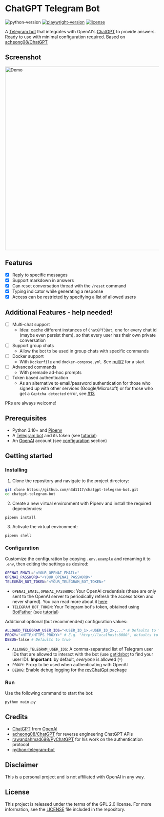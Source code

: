 # ChatGPT Telegram Bot
![python-version](https://img.shields.io/badge/python-3.10-blue.svg)
[![playwright-version](https://img.shields.io/badge/revChatGPT-0.0.33.3-green.svg)](https://github.com/acheong08/ChatGPT)
[![license](https://img.shields.io/badge/License-GPL%202.0-brightgreen.svg)](LICENSE)

A [Telegram bot](https://core.telegram.org/bots/api) that integrates with OpenAI's [ChatGPT](https://openai.com/blog/chatgpt/) to provide answers. Ready to use with minimal configuration required. Based on [acheong08/ChatGPT](https://github.com/acheong08/ChatGPT)

## Screenshot
<img width="600" alt="Demo" src="https://user-images.githubusercontent.com/11541888/205654171-80359706-d2ef-4fac-8300-62fe448bfb55.png">

## Features
- [x] Reply to specific messages
- [x] Support markdown in answers
- [x] Can reset conversation thread with the `/reset` command
- [x] Typing indicator while generating a response
- [x] Access can be restricted by specifying a list of allowed users

## Additional Features - help needed!
- [ ] Multi-chat support
  - Idea: cache different instances of `ChatGPT3Bot`, one for every chat id (maybe even persist them), so that every user has their own private conversation
- [ ] Support group chats
  - Allow the bot to be used in group chats with specific commands
- [ ] Docker support
  - With `Dockerfile` and `docker-compose.yml`. See [pull/2](https://github.com/n3d1117/chatgpt-telegram-bot/pull/2) for a start
- [ ] Advanced commands
  - With premade ad-hoc prompts
- [ ] Token based authentication 
  - As an alternative to email/password authentication for those who signed up with other services (Google/Microsoft) or for those who get a `Captcha detected` error, see [#13](https://github.com/n3d1117/chatgpt-telegram-bot/issues/13)

PRs are always welcome!

## Prerequisites
- Python 3.10+ and [Pipenv](https://pipenv.readthedocs.io/en/latest/)
- A [Telegram bot](https://core.telegram.org/bots#6-botfather) and its token (see [tutorial](https://core.telegram.org/bots/tutorial#obtain-your-bot-token))
- An [OpenAI](https://openai.com) account (see [configuration](#configuration) section)

## Getting started

### Installing
1. Clone the repository and navigate to the project directory:

```bash
git clone https://github.com/n3d1117/chatgpt-telegram-bot.git
cd chatgpt-telegram-bot
```

2. Create a new virtual environment with Pipenv and install the required dependencies:
```
pipenv install
```

3. Activate the virtual environment:
```
pipenv shell
```

### Configuration
Customize the configuration by copying `.env.example` and renaming it to `.env`, then editing the settings as desired:
```bash
OPENAI_EMAIL="<YOUR_OPENAI_EMAIL>"
OPENAI_PASSWORD="<YOUR_OPENAI_PASSWORD>"
TELEGRAM_BOT_TOKEN="<YOUR_TELEGRAM_BOT_TOKEN>"
```
* `OPENAI_EMAIL,OPENAI_PASSWORD`: Your OpenAI credentials (these are only sent to the OpenAI server to periodically refresh the access token and never shared). You can read more about it [here](https://github.com/acheong08/ChatGPT)
* `TELEGRAM_BOT_TOKEN`: Your Telegram bot's token, obtained using [BotFather](http://t.me/botfather) (see [tutorial](https://core.telegram.org/bots/tutorial#obtain-your-bot-token))

Additional optional (but recommended) configuration values:
```bash
ALLOWED_TELEGRAM_USER_IDS="<USER_ID_1>,<USER_ID_2>,..." # Defaults to "*"
PROXY="<HTTP/HTTPS_PROXY>" # E.g. "http://localhost:8080", defaults to none
DEBUG=false # Defaults to true
```
* `ALLOWED_TELEGRAM_USER_IDS`: A comma-separated list of Telegram user IDs that are allowed to interact with the bot (use [getidsbot](https://t.me/getidsbot) to find your user ID). **Important**: by default, *everyone* is allowed (`*`)
* `PROXY`: Proxy to be used when authenticating with OpenAI
* `DEBUG`: Enable debug logging for the [revChatGpt](https://github.com/acheong08/ChatGPT) package

### Run
Use the following command to start the bot:
```
python main.py
```

## Credits
- [ChatGPT](https://chat.openai.com/chat) from [OpenAI](https://openai.com)
- [acheong08/ChatGPT](https://github.com/acheong08/ChatGPT) for reverse engineering ChatGPT APIs
- [rawandahmad698/PyChatGPT](https://github.com/rawandahmad698/PyChatGPT) for his work on the authentication protocol
- [python-telegram-bot](https://python-telegram-bot.org)

## Disclaimer
This is a personal project and is not affiliated with OpenAI in any way.

## License
This project is released under the terms of the GPL 2.0 license. For more information, see the [LICENSE](LICENSE) file included in the repository.
